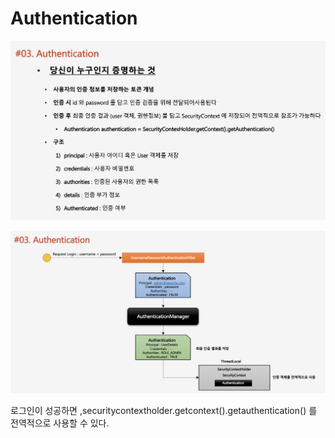 # Authentication

![](../../../../.gitbook/assets/2020-10-18-5.41.41.png)

![](../../../../.gitbook/assets/2020-10-18-5.41.50.png)

 로그인이 성공하면 ,securitycontextholder.getcontext\(\).getauthentication\(\) 를 전역적으로 사용할 수 있다.

